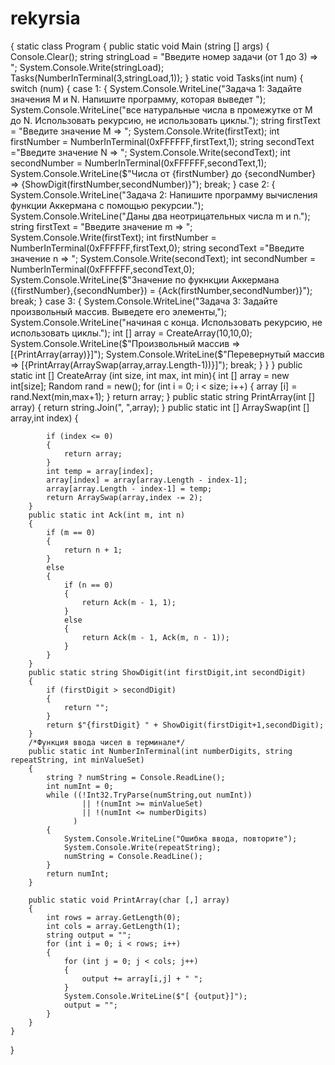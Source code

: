 # rekyrsia
{
    static class Program
    {
        public static void Main (string [] args)
        {
            Console.Clear();
            string stringLoad = "Введите номер задачи (от 1 до 3) => ";
            System.Console.Write(stringLoad);
            Tasks(NumberInTerminal(3,stringLoad,1));
        }
        static void Tasks(int num)
        {
            switch (num)
            {
                case 1:
                {
                    System.Console.WriteLine("Задача 1: Задайте значения M и N. Напишите программу, которая выведет ");
                    System.Console.WriteLine("все натуральные числа в промежутке от M до N. Использовать рекурсию, не использовать циклы.");
                    string firstText = "Введите значение М => ";
                    System.Console.Write(firstText);
                    int firstNumber = NumberInTerminal(0xFFFFFF,firstText,1);
                    string secondText ="Введите значение N => ";
                    System.Console.Write(secondText);
                    int secondNumber = NumberInTerminal(0xFFFFFF,secondText,1);
                    System.Console.WriteLine($"Числа от {firstNumber} до {secondNumber} => {ShowDigit(firstNumber,secondNumber)}");
                    break;
                }
                case 2:
                {
                    System.Console.WriteLine("Задача 2: Напишите программу вычисления функции Аккермана с помощью рекурсии.");
                    System.Console.WriteLine("Даны два неотрицательных числа m и n.");
                    string firstText = "Введите значение m => ";
                    System.Console.Write(firstText);
                    int firstNumber = NumberInTerminal(0xFFFFFF,firstText,0);
                    string secondText ="Введите значение n => ";
                    System.Console.Write(secondText);
                    int secondNumber = NumberInTerminal(0xFFFFFF,secondText,0);
                    System.Console.WriteLine($"Значение по фукнкции Аккермана ({firstNumber},{secondNumber}) = {Ack(firstNumber,secondNumber)}");
                    break;
                }
                case 3:
                {
                    System.Console.WriteLine("Задача 3: Задайте произвольный массив. Выведете его элементы,");
                    System.Console.WriteLine("начиная с конца. Использовать рекурсию, не использовать циклы.");
                    int [] array = CreateArray(10,10,0);
                    System.Console.WriteLine($"Произвольный массив => [{PrintArray(array)}]");
                    System.Console.WriteLine($"Перевернутый массив => [{PrintArray(ArraySwap(array,array.Length-1))}]");
                    break;
                }
            }
        }
        public static int [] CreateArray (int size, int max, int min){
            int [] array  = new int[size];
            Random rand = new();
            for (int i = 0; i < size; i++)
            {
                array [i] = rand.Next(min,max+1);
            }
            return array;
        }
        public static string PrintArray(int [] array)
        {
            return string.Join(", ",array);
        }
        public static int [] ArraySwap(int [] array,int index)
        {

            if (index <= 0)
            {
                return array;
            }
            int temp = array[index];
            array[index] = array[array.Length - index-1];
            array[array.Length - index-1] = temp;
            return ArraySwap(array,index -= 2);
        }
        public static int Ack(int m, int n)
        {
            if (m == 0) 
            {
                return n + 1;
            }
            else
            {
                if (n == 0) 
                {
                    return Ack(m - 1, 1);
                }
                else
                {
                    return Ack(m - 1, Ack(m, n - 1));
                } 
            }
        }
        public static string ShowDigit(int firstDigit,int secondDigit)
        {
            if (firstDigit > secondDigit)
            {
                return "";
            }
            return $"{firstDigit} " + ShowDigit(firstDigit+1,secondDigit);
        }
        /*Функция ввода чисел в терминале*/
        public static int NumberInTerminal(int numberDigits, string repeatString, int minValueSet)
        {
            string ? numString = Console.ReadLine();
            int numInt = 0;
            while ((!Int32.TryParse(numString,out numInt)) 
                    || !(numInt >= minValueSet) 
                    || !(numInt <= numberDigits)
                  )
            {
                System.Console.WriteLine("Ошибка ввода, повторите");
                System.Console.Write(repeatString);
                numString = Console.ReadLine(); 
            }
            return numInt;
        }

        public static void PrintArray(char [,] array)
        {
            int rows = array.GetLength(0);
            int cols = array.GetLength(1);
            string output = "";
            for (int i = 0; i < rows; i++)
            {
                for (int j = 0; j < cols; j++)
                {
                    output += array[i,j] + " ";
                }
                System.Console.WriteLine($"[ {output}]");
                output = "";
            }
        }
    }
}
